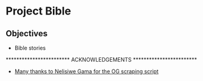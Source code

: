# Project Bible
## Objectives
  * Bible stories


************************ ACKNOWLEDGEMENTS ************************
* [Many thanks to Nelisiwe Gama for the OG scraping script](https://github.com/NelisiweGama/scraping/blob/master/scraping.ipynb)

